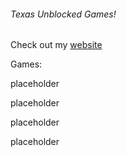 ###### Texas Unblocked Games!

Check out my [website](https://sites.google.com/view/wtex)

Games:

placeholder

placeholder

placeholder

placeholder
